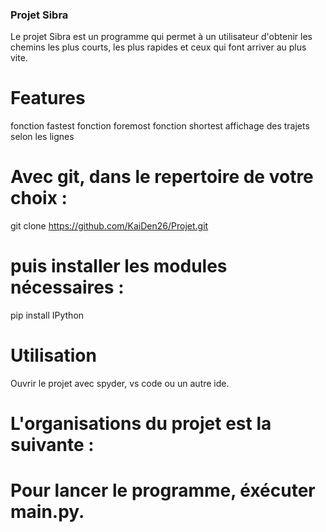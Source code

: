 ### Projet Sibra

Le projet Sibra est un programme qui permet à un utilisateur d'obtenir les chemins les plus courts, les plus rapides et ceux qui font arriver au plus vite.

# Features
fonction fastest
fonction foremost
fonction shortest
affichage des trajets selon les lignes

# Avec git, dans le repertoire de votre choix :

git clone https://github.com/KaiDen26/Projet.git

# puis installer les modules nécessaires :

pip install IPython

# Utilisation
Ouvrir le projet avec spyder, vs code ou un autre ide.

# L'organisations du projet est la suivante :

# Pour lancer le programme, éxécuter main.py.

